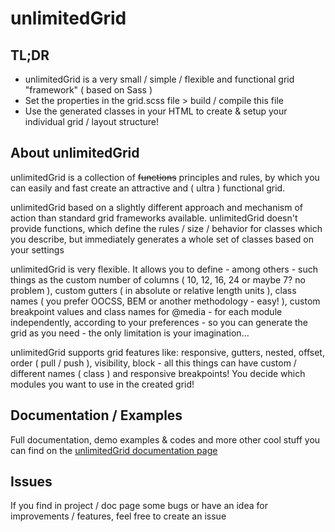 # unlimitedGrid
## TL;DR

* unlimitedGrid is a very small / simple / flexible and functional grid "framework" ( based on Sass )
* Set the properties in the grid.scss file > build / compile this file
* Use the generated classes in your HTML to create & setup your individual grid / layout structure!

## About unlimitedGrid

unlimitedGrid is a collection of ~~functions~~ principles and rules, by which you can easily and fast create an attractive and ( ultra ) functional grid.

unlimitedGrid based on a slightly different approach and mechanism of action than standard grid frameworks available. unlimitedGrid doesn't provide functions, which define the rules / size / behavior for classes which you describe, but immediately generates a whole set of classes based on your settings

unlimitedGrid is very flexible. It allows you to define - among others - such things as the custom number of columns ( 10, 12, 16, 24 or maybe 7? no problem ), custom gutters ( in absolute or relative length units ), class names ( you prefer OOCSS, BEM or another methodology - easy! ), custom breakpoint values and class names for @media - for each module independently, according to your preferences - so you can generate the grid as you need - the only limitation is your imagination...

unlimitedGrid supports grid features like: responsive, gutters, nested, offset, order ( pull / push ), visibility, block - all this things can have custom / different names ( class ) and responsive breakpoints! You decide which modules you want to use in the created grid!

## Documentation / Examples

Full documentation, demo examples & codes and more other cool stuff you can find on the [unlimitedGrid documentation page](http://pixelt.github.io/unlimitedGrid/)

## Issues

If you find in project / doc page some bugs or have an idea for improvements / features, feel free to create an issue